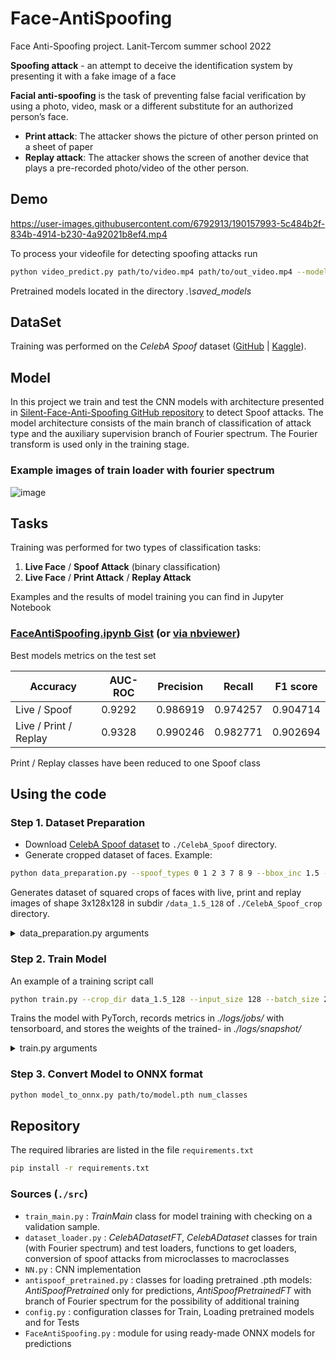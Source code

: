 # Face-AntiSpoofing
Face Anti-Spoofing project. Lanit-Tercom summer school 2022

**Spoofing attack** - an attempt to deceive the identification system by presenting it with a fake image of a face

**Facial anti-spoofing** is the task of preventing false facial verification by using a photo, video, mask or a different substitute for an authorized person’s face.

- **Print attack**: The attacker shows the picture of other person printed on a sheet of paper 
- **Replay attack**: The attacker shows the screen of another device that plays a pre-recorded photo/video of the other person.
## Demo
https://user-images.githubusercontent.com/6792913/190157993-5c484b2f-834b-4914-b230-4a92021b8ef4.mp4

To process your videofile for detecting spoofing attacks run
```sh
python video_predict.py path/to/video.mp4 path/to/out_video.mp4 --model_path path/to/model.onnx 
```
Pretrained models located in the directory *.\saved_models*
## DataSet 
Training was performed on the *CelebA Spoof* dataset ([GitHub](https://github.com/ZhangYuanhan-AI/CelebA-Spoof) | [Kaggle](https://www.kaggle.com/datasets/attentionlayer241/celeba-spoof-for-face-antispoofing)).
## Model
In this project we train and test the CNN models with architecture presented in [Silent-Face-Anti-Spoofing GitHub repository](https://github.com/minivision-ai/Silent-Face-Anti-Spoofing/) to detect Spoof attacks. The model architecture consists of the main branch of classification of attack type and the auxiliary supervision branch of Fourier spectrum. The Fourier transform is used only in the training stage.
### Example images of train loader with fourier spectrum
![image](https://user-images.githubusercontent.com/6792913/190170749-437e443d-0ce7-43e6-9238-f4b2212da348.png)
## Tasks
Training was performed for two types of classification tasks:
1. **Live Face** / **Spoof Attack** (binary classification)
2. **Live Face** / **Print Attack** / **Replay Attack**  

Examples and the results of model training you can find in Jupyter Notebook 
### [FaceAntiSpoofing.ipynb Gist](https://gist.github.com/hairymax/021a8cd550a3c0fa14c8e6ae815265c9) (or [via nbviewer](https://nbviewer.org/gist/hairymax/021a8cd550a3c0fa14c8e6ae815265c9))

Best models metrics on the test set

|Accuracy | AUC-ROC | Precision | Recall | F1 score |
| ---- | ---- | ---- | ---- | ---- |
|Live / Spoof | 0.9292 | 0.986919	| 0.974257	| 0.904714	| 0.938198|
|Live / Print / Replay | 0.9328 | 0.990246	| 0.982771	| 0.902694	| 0.941032|

Print / Replay classes have been reduced to one Spoof class
## Using the code
### Step 1. Dataset Preparation
- Download [CelebA Spoof dataset](https://www.kaggle.com/datasets/attentionlayer241/celeba-spoof-for-face-antispoofing) to `./CelebA_Spoof` directory.
- Generate cropped dataset of faces.  Example:
```sh
python data_preparation.py --spoof_types 0 1 2 3 7 8 9 --bbox_inc 1.5 --size 128
```
Generates dataset of squared crops of faces with live, print and replay images of shape 3x128x128 in subdir `/data_1.5_128` of `./CelebA_Spoof_crop` directory.
<details><summary> data_preparation.py arguments</summary>
<p>

`spoof_types` - list of spoof types to keep, according to original labels:
   - `0`     - Live
   - `1`,`2`,`3` - Print
   - `4`,`5`,`6` - Paper Cut
   - `7`,`8`,`9` - Replay  

`bbox_inc` - Image bbox increasing, value 1 makes no effect. Crops were made according to bbox markup, which is recorded in the files '\*_BB.txt' for each photo.     
`size` - the size of the cropped image (height = width = `size`)   
`orig_dir` - Directory with original Celeba_Spoof dataset (*'./CelebA_Spoof'* by default)    
`crop_dir` - Directory to save cropped dataset (*'./CelebA_Spoof_crop'* by default)    
</p>
</details>

### Step 2. Train Model
An example of a training script call
```sh
python train.py --crop_dir data_1.5_128 --input_size 128 --batch_size 256 --num_classes 2
```
Trains the model with PyTorch, records metrics in *./logs/jobs/* with tensorboard, and stores the weights of the trained- in *./logs/snapshot/*
<details><summary> train.py arguments</summary>
<p>

`crop_dir` - Name of subdir with cropped images in *./CelebA_Spoof_crop* directory     
`input_size` - Input size of images passed to model (height = width = `input_size`)   
`batch_size` - Count of images in the batch    
`num_classes` - **2** for binary or **3** for live-print-replay classification    
`job_name` - Suffix for model name saved in snapshots dir    
</p>
</details>

### Step 3. Convert Model to ONNX format
```sh
python model_to_onnx.py path/to/model.pth num_classes
```

## Repository
The required libraries are listed in the file `requirements.txt`
```sh
pip install -r requirements.txt
```
### Sources (`./src`)
- `train_main.py` : *TrainMain* class for model training with checking on a validation sample.
- `dataset_loader.py` : *CelebADatasetFT*, *CelebADataset* classes for train (with Fourier spectrum) and test loaders, functions to get loaders, conversion of spoof attacks from microclasses to macroclasses 
- `NN.py` : CNN implementation
- `antispoof_pretrained.py` : classes for loading pretrained .pth models: *AntiSpoofPretrained* only for predictions, *AntiSpoofPretrainedFT* with branch of Fourier spectrum for the possibility of additional training 
- `config.py` : configuration classes for Train, Loading pretrained models and for Tests
- `FaceAntiSpoofing.py` : module for using ready-made ONNX models for predictions 

